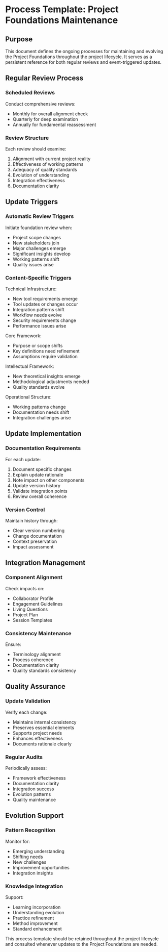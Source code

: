 # Process Template: Project Foundations Maintenance

## Purpose
This document defines the ongoing processes for maintaining and evolving the Project Foundations throughout the project lifecycle. It serves as a persistent reference for both regular reviews and event-triggered updates.

## Regular Review Process

### Scheduled Reviews
Conduct comprehensive reviews:
- Monthly for overall alignment check
- Quarterly for deep examination
- Annually for fundamental reassessment

### Review Structure
Each review should examine:
1. Alignment with current project reality
2. Effectiveness of working patterns
3. Adequacy of quality standards
4. Evolution of understanding
5. Integration effectiveness
6. Documentation clarity

## Update Triggers

### Automatic Review Triggers
Initiate foundation review when:
- Project scope changes
- New stakeholders join
- Major challenges emerge
- Significant insights develop
- Working patterns shift
- Quality issues arise

### Content-Specific Triggers

Technical Infrastructure:
- New tool requirements emerge
- Tool updates or changes occur
- Integration patterns shift
- Workflow needs evolve
- Security requirements change
- Performance issues arise

Core Framework:
- Purpose or scope shifts
- Key definitions need refinement
- Assumptions require validation

Intellectual Framework:
- New theoretical insights emerge
- Methodological adjustments needed
- Quality standards evolve

Operational Structure:
- Working patterns change
- Documentation needs shift
- Integration challenges arise

## Update Implementation

### Documentation Requirements
For each update:
1. Document specific changes
2. Explain update rationale
3. Note impact on other components
4. Update version history
5. Validate integration points
6. Review overall coherence

### Version Control
Maintain history through:
- Clear version numbering
- Change documentation
- Context preservation
- Impact assessment

## Integration Management

### Component Alignment
Check impacts on:
- Collaborator Profile
- Engagement Guidelines
- Living Questions
- Project Plan
- Session Templates

### Consistency Maintenance
Ensure:
- Terminology alignment
- Process coherence
- Documentation clarity
- Quality standards consistency

## Quality Assurance

### Update Validation
Verify each change:
- Maintains internal consistency
- Preserves essential elements
- Supports project needs
- Enhances effectiveness
- Documents rationale clearly

### Regular Audits
Periodically assess:
- Framework effectiveness
- Documentation clarity
- Integration success
- Evolution patterns
- Quality maintenance

## Evolution Support

### Pattern Recognition
Monitor for:
- Emerging understanding
- Shifting needs
- New challenges
- Improvement opportunities
- Integration insights

### Knowledge Integration
Support:
- Learning incorporation
- Understanding evolution
- Practice refinement
- Method improvement
- Standard enhancement

This process template should be retained throughout the project lifecycle and consulted whenever updates to the Project Foundations are needed.